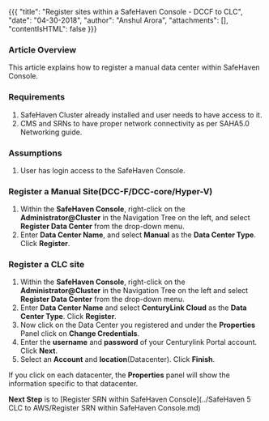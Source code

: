 
{{{
  "title": "Register sites within a SafeHaven Console - DCCF to CLC",
  "date": "04-30-2018",
  "author": "Anshul Arora",
  "attachments": [],
  "contentIsHTML": false
}}}

### Article Overview
This article explains how to register a manual data center within SafeHaven Console.

### Requirements
1. SafeHaven Cluster already installed and user needs to have access to it.
2. CMS and SRNs to have proper network connectivity as per SAHA5.0 Networking guide.

### Assumptions
1. User has login access to the SafeHaven Console.

### Register a Manual Site(DCC-F/DCC-core/Hyper-V)

1. Within the **SafeHaven Console**, right-click on the **Administrator@Cluster** in the Navigation Tree on the left, and select **Register Data Center** from the drop-down menu.
2. Enter **Data Center Name**, and select **Manual** as the **Data Center Type**. Click **Register**.

### Register a CLC site

1. Within the **SafeHaven Console**, right-click on the **Administrator@Cluster** in the Navigation Tree on the left and select **Register Data Center** from the drop-down menu.
2. Enter **Data Center Name** and select **CenturyLink Cloud** as the **Data Center Type**. Click **Register**.
3. Now click on the Data Center you registered and under the **Properties** Panel click on **Change Credentials**.
4. Enter the **username** and **password** of your Centurylink Portal account. Click **Next**.
5. Select an **Account** and **location**(Datacenter). Click **Finish**. 

If you click on each datacenter, the **Properties** panel will show the information specific to that datacenter.

**Next Step** is to [Register SRN within SafeHaven Console](../SafeHaven 5 CLC to AWS/Register SRN within SafeHaven Console.md)
